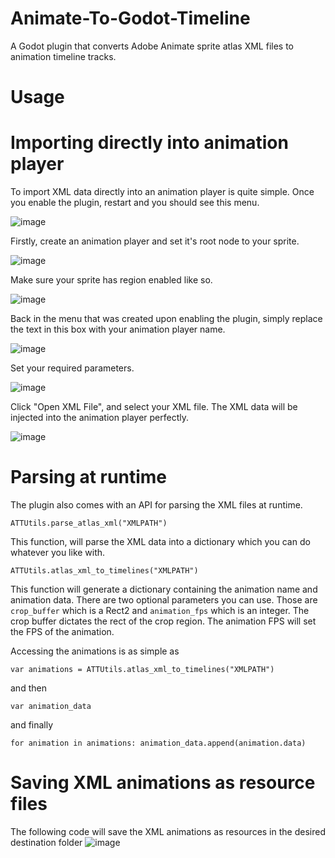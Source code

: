 # Animate-To-Godot-Timeline
A Godot plugin that converts Adobe Animate sprite atlas XML files to animation timeline tracks.


# Usage

# Importing directly into animation player
To import XML data directly into an animation player is quite simple. Once you enable the plugin, restart and you should see this menu.

![image](https://user-images.githubusercontent.com/112031679/207199547-af91c7a8-351c-48a0-860f-b914def3b524.png)

Firstly, create an animation player and set it's root node to your sprite.

![image](https://user-images.githubusercontent.com/112031679/207199747-3db12010-b661-48e4-95df-8d527581b5f0.png)

Make sure your sprite has region enabled like so.

![image](https://user-images.githubusercontent.com/112031679/207199813-9b4b7141-0e20-4c15-9f99-d4af9dcef6fc.png)

Back in the menu that was created upon enabling the plugin, simply replace the text in this box with your animation player name.

![image](https://user-images.githubusercontent.com/112031679/207199585-1c669064-4c34-41d8-8d91-4f1c6df78967.png)

Set your required parameters.

![image](https://user-images.githubusercontent.com/112031679/207199611-cfe4739b-60c4-4e12-822b-60fae395b799.png)

Click "Open XML File", and select your XML file. The XML data will be injected into the animation player perfectly.

![image](https://user-images.githubusercontent.com/112031679/207199637-6326ec5d-4794-4069-936b-794f0cd5ef32.png)

# Parsing at runtime
The plugin also comes with an API for parsing the XML files at runtime.

`ATTUtils.parse_atlas_xml("XMLPATH")`

This function, will parse the XML data into a dictionary which you can do whatever you like with.

`ATTUtils.atlas_xml_to_timelines("XMLPATH")`

This function will generate a dictionary containing the animation name and animation data. There are two optional parameters you can use. Those are `crop_buffer` which is a Rect2 and `animation_fps` which is an integer. The crop buffer dictates the rect of the crop region. The animation FPS will set the FPS of the animation.

Accessing the animations is as simple as

`var animations = ATTUtils.atlas_xml_to_timelines("XMLPATH")`

and then

`var animation_data`

and finally

`for animation in animations: animation_data.append(animation.data)`


# Saving XML animations as resource files
The following code will save the XML animations as resources in the desired destination folder
![image](https://user-images.githubusercontent.com/112031679/207200305-69ede627-105c-4e53-9e77-f3560993755a.png)

